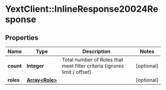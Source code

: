 # YextClient::InlineResponse20024Response

## Properties
Name | Type | Description | Notes
------------ | ------------- | ------------- | -------------
**count** | **Integer** | Total number of Roles that meet filter criteria (ignores limit / offset) | [optional] 
**roles** | [**Array&lt;Role&gt;**](Role.md) |  | [optional] 


